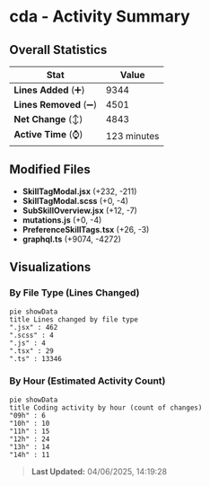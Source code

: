 # cda - Activity Summary 

## Overall Statistics

| Stat                   | Value                                                             |
| ---------------------- | ----------------------------------------------------------------- |
| **Lines Added** (➕)   | 9344                                          |
| **Lines Removed** (➖) | 4501                                        |
| **Net Change** (↕)    | 4843                |
| **Active Time** (⌚)   | 123 minutes |


## Modified Files
- **SkillTagModal.jsx** (+232, -211)
- **SkillTagModal.scss** (+0, -4)
- **SubSkillOverview.jsx** (+12, -7)
- **mutations.js** (+0, -4)
- **PreferenceSkillTags.tsx** (+26, -3)
- **graphql.ts** (+9074, -4272)

## Visualizations

### By File Type (Lines Changed)

```mermaid
pie showData
title Lines changed by file type
".jsx" : 462
".scss" : 4
".js" : 4
".tsx" : 29
".ts" : 13346
```

### By Hour (Estimated Activity Count)

```mermaid
pie showData
title Coding activity by hour (count of changes)
"09h" : 6
"10h" : 10
"11h" : 15
"12h" : 24
"13h" : 14
"14h" : 11
```


> **Last Updated:** 04/06/2025, 14:19:28